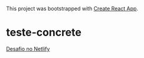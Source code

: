 This project was bootstrapped with [Create React App](https://github.com/facebook/create-react-app).

# teste-concrete

[Desafio no Netlify](https://trusting-lamarr-2ff9f6.netlify.com/)
